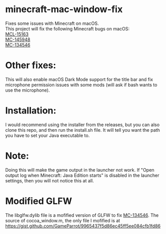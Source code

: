 # minecraft-mac-window-fix
Fixes some issues with Minecraft on macOS.  
This project will fix the following Minecraft bugs on macOS:  
[MCL-15163](https://bugs.mojang.com/browse/MCL-15163)  
[MC-145948](https://bugs.mojang.com/browse/MC-145948)  
[MC-134546](https://bugs.mojang.com/browse/MC-134546)

# Other fixes:
This will also enable macOS Dark Mode support for the title bar and fix microphone permission issues with some mods (will ask if bash wants to use the microphone).

# Installation:
I would recommend using the installer from the releases, but you can also clone this repo, and then run the install.sh file. It will tell you want the path you have to set your Java executable to. 

# Note:
Doing this will make the game output in the launcher not work. If "Open output log when Minecraft: Java Edition starts" is disabled in the launcher settings, then you will not notice this at all.
# Modified GLFW
The libglfw.dylib file is a mofified version of GLFW to fix [MC-134546](https://bugs.mojang.com/browse/MC-134546). The source of cocoa_window.m, the only file I mofified is at https://gist.github.com/GameParrot/9965437f5d86ec45ff5ee084cfb1fd86
